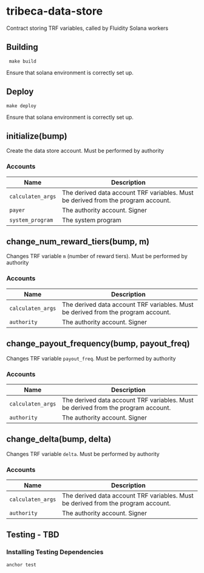 
# tribeca-data-store

Contract storing TRF variables, called by Fluidity Solana workers

## Building

	 make build

Ensure that solana environment is correctly set up.

## Deploy

	make deploy

Ensure that solana environment is correctly set up.

## initialize(bump)

Create the data store account. Must be performed by authority

### Accounts

| Name                            | Description                                                                       |
|---------------------------------|-----------------------------------------------------------------------------------|
| `calculaten_args`               | The derived data account TRF variables. Must be derived from the program account. |
| `payer`                         | The authority account. Signer                                                     |
| `system_program`                | The system program                                                                |

## change_num_reward_tiers(bump, m)

Changes TRF variable `m` (number of reward tiers). Must be performed by authority

### Accounts

| Name                            | Description                                                                       |
|---------------------------------|-----------------------------------------------------------------------------------|
| `calculaten_args`               | The derived data account TRF variables. Must be derived from the program account. |
| `authority`                     | The authority account. Signer                                                     |

## change_payout_frequency(bump, payout_freq)

Changes TRF variable `payout_freq`. Must be performed by authority

### Accounts

| Name                            | Description                                                                       |
|---------------------------------|-----------------------------------------------------------------------------------|
| `calculaten_args`               | The derived data account TRF variables. Must be derived from the program account. |
| `authority`                     | The authority account. Signer                                                     |

## change_delta(bump, delta)

Changes TRF variable `delta`. Must be performed by authority

### Accounts

| Name                            | Description                                                                       |
|---------------------------------|-----------------------------------------------------------------------------------|
| `calculaten_args`               | The derived data account TRF variables. Must be derived from the program account. |
| `authority`                     | The authority account. Signer                                                     |

## Testing - TBD

### Installing Testing Dependencies

`anchor test`
